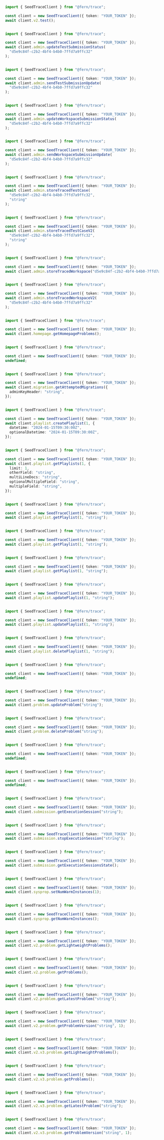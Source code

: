 ```typescript
import { SeedTraceClient } from "@fern/trace";

const client = new SeedTraceClient({ token: "YOUR_TOKEN" });
await client.v2.test();
 
```                        


```typescript
import { SeedTraceClient } from "@fern/trace";

const client = new SeedTraceClient({ token: "YOUR_TOKEN" });
await client.admin.updateTestSubmissionStatus(
  "d5e9c84f-c2b2-4bf4-b4b0-7ffd7a9ffc32"
);
 
```                        


```typescript
import { SeedTraceClient } from "@fern/trace";

const client = new SeedTraceClient({ token: "YOUR_TOKEN" });
await client.admin.sendTestSubmissionUpdate(
  "d5e9c84f-c2b2-4bf4-b4b0-7ffd7a9ffc32"
);
 
```                        


```typescript
import { SeedTraceClient } from "@fern/trace";

const client = new SeedTraceClient({ token: "YOUR_TOKEN" });
await client.admin.updateWorkspaceSubmissionStatus(
  "d5e9c84f-c2b2-4bf4-b4b0-7ffd7a9ffc32"
);
 
```                        


```typescript
import { SeedTraceClient } from "@fern/trace";

const client = new SeedTraceClient({ token: "YOUR_TOKEN" });
await client.admin.sendWorkspaceSubmissionUpdate(
  "d5e9c84f-c2b2-4bf4-b4b0-7ffd7a9ffc32"
);
 
```                        


```typescript
import { SeedTraceClient } from "@fern/trace";

const client = new SeedTraceClient({ token: "YOUR_TOKEN" });
await client.admin.storeTracedTestCase(
  "d5e9c84f-c2b2-4bf4-b4b0-7ffd7a9ffc32",
  "string"
);
 
```                        


```typescript
import { SeedTraceClient } from "@fern/trace";

const client = new SeedTraceClient({ token: "YOUR_TOKEN" });
await client.admin.storeTracedTestCaseV2(
  "d5e9c84f-c2b2-4bf4-b4b0-7ffd7a9ffc32",
  "string"
);
 
```                        


```typescript
import { SeedTraceClient } from "@fern/trace";

const client = new SeedTraceClient({ token: "YOUR_TOKEN" });
await client.admin.storeTracedWorkspace("d5e9c84f-c2b2-4bf4-b4b0-7ffd7a9ffc32");
 
```                        


```typescript
import { SeedTraceClient } from "@fern/trace";

const client = new SeedTraceClient({ token: "YOUR_TOKEN" });
await client.admin.storeTracedWorkspaceV2(
  "d5e9c84f-c2b2-4bf4-b4b0-7ffd7a9ffc32"
);
 
```                        


```typescript
import { SeedTraceClient } from "@fern/trace";

const client = new SeedTraceClient({ token: "YOUR_TOKEN" });
await client.homepage.getHomepageProblems();
 
```                        


```typescript
import { SeedTraceClient } from "@fern/trace";

const client = new SeedTraceClient({ token: "YOUR_TOKEN" });
undefined;
 
```                        


```typescript
import { SeedTraceClient } from "@fern/trace";

const client = new SeedTraceClient({ token: "YOUR_TOKEN" });
await client.migration.getAttemptedMigrations({
  adminKeyHeader: "string",
});
 
```                        


```typescript
import { SeedTraceClient } from "@fern/trace";

const client = new SeedTraceClient({ token: "YOUR_TOKEN" });
await client.playlist.createPlaylist(1, {
  datetime: "2024-01-15T09:30:00Z",
  optionalDatetime: "2024-01-15T09:30:00Z",
});
 
```                        


```typescript
import { SeedTraceClient } from "@fern/trace";

const client = new SeedTraceClient({ token: "YOUR_TOKEN" });
await client.playlist.getPlaylists(1, {
  limit: 1,
  otherField: "string",
  multiLineDocs: "string",
  optionalMultipleField: "string",
  multipleField: "string",
});
 
```                        


```typescript
import { SeedTraceClient } from "@fern/trace";

const client = new SeedTraceClient({ token: "YOUR_TOKEN" });
await client.playlist.getPlaylist(1, "string");
 
```                        


```typescript
import { SeedTraceClient } from "@fern/trace";

const client = new SeedTraceClient({ token: "YOUR_TOKEN" });
await client.playlist.getPlaylist(1, "string");
 
```                        


```typescript
import { SeedTraceClient } from "@fern/trace";

const client = new SeedTraceClient({ token: "YOUR_TOKEN" });
await client.playlist.getPlaylist(1, "string");
 
```                        


```typescript
import { SeedTraceClient } from "@fern/trace";

const client = new SeedTraceClient({ token: "YOUR_TOKEN" });
await client.playlist.updatePlaylist(1, "string");
 
```                        


```typescript
import { SeedTraceClient } from "@fern/trace";

const client = new SeedTraceClient({ token: "YOUR_TOKEN" });
await client.playlist.updatePlaylist(1, "string");
 
```                        


```typescript
import { SeedTraceClient } from "@fern/trace";

const client = new SeedTraceClient({ token: "YOUR_TOKEN" });
await client.playlist.deletePlaylist(1, "string");
 
```                        


```typescript
import { SeedTraceClient } from "@fern/trace";

const client = new SeedTraceClient({ token: "YOUR_TOKEN" });
undefined;
 
```                        


```typescript
import { SeedTraceClient } from "@fern/trace";

const client = new SeedTraceClient({ token: "YOUR_TOKEN" });
await client.problem.updateProblem("string");
 
```                        


```typescript
import { SeedTraceClient } from "@fern/trace";

const client = new SeedTraceClient({ token: "YOUR_TOKEN" });
await client.problem.deleteProblem("string");
 
```                        


```typescript
import { SeedTraceClient } from "@fern/trace";

const client = new SeedTraceClient({ token: "YOUR_TOKEN" });
undefined;
 
```                        


```typescript
import { SeedTraceClient } from "@fern/trace";

const client = new SeedTraceClient({ token: "YOUR_TOKEN" });
undefined;
 
```                        


```typescript
import { SeedTraceClient } from "@fern/trace";

const client = new SeedTraceClient({ token: "YOUR_TOKEN" });
await client.submission.getExecutionSession("string");
 
```                        


```typescript
import { SeedTraceClient } from "@fern/trace";

const client = new SeedTraceClient({ token: "YOUR_TOKEN" });
await client.submission.stopExecutionSession("string");
 
```                        


```typescript
import { SeedTraceClient } from "@fern/trace";

const client = new SeedTraceClient({ token: "YOUR_TOKEN" });
await client.submission.getExecutionSessionsState();
 
```                        


```typescript
import { SeedTraceClient } from "@fern/trace";

const client = new SeedTraceClient({ token: "YOUR_TOKEN" });
await client.sysprop.setNumWarmInstances(1);
 
```                        


```typescript
import { SeedTraceClient } from "@fern/trace";

const client = new SeedTraceClient({ token: "YOUR_TOKEN" });
await client.sysprop.getNumWarmInstances();
 
```                        


```typescript
import { SeedTraceClient } from "@fern/trace";

const client = new SeedTraceClient({ token: "YOUR_TOKEN" });
await client.v2.problem.getLightweightProblems();
 
```                        


```typescript
import { SeedTraceClient } from "@fern/trace";

const client = new SeedTraceClient({ token: "YOUR_TOKEN" });
await client.v2.problem.getProblems();
 
```                        


```typescript
import { SeedTraceClient } from "@fern/trace";

const client = new SeedTraceClient({ token: "YOUR_TOKEN" });
await client.v2.problem.getLatestProblem("string");
 
```                        


```typescript
import { SeedTraceClient } from "@fern/trace";

const client = new SeedTraceClient({ token: "YOUR_TOKEN" });
await client.v2.problem.getProblemVersion("string", 1);
 
```                        


```typescript
import { SeedTraceClient } from "@fern/trace";

const client = new SeedTraceClient({ token: "YOUR_TOKEN" });
await client.v2.v3.problem.getLightweightProblems();
 
```                        


```typescript
import { SeedTraceClient } from "@fern/trace";

const client = new SeedTraceClient({ token: "YOUR_TOKEN" });
await client.v2.v3.problem.getProblems();
 
```                        


```typescript
import { SeedTraceClient } from "@fern/trace";

const client = new SeedTraceClient({ token: "YOUR_TOKEN" });
await client.v2.v3.problem.getLatestProblem("string");
 
```                        


```typescript
import { SeedTraceClient } from "@fern/trace";

const client = new SeedTraceClient({ token: "YOUR_TOKEN" });
await client.v2.v3.problem.getProblemVersion("string", 1);
 
```                        


